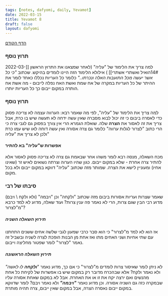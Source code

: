 ```yaml
---
tags: [notes, dafyomi, daily, Yevamot] 
date: 2022-03-15
title: Yevamot 8
draft: false
layout: dafyomi
---
```


[הדף הקודם](../2022-03-14)

### תרוץ נוסף 
למה צריך את הלימוד של "עליה" (לאחר שמצאנו את התרוץ הראשון [[2022-03-14#הואיל ואשתרי אשתרי]]  ) 
אילולא הלימוד הזה היינו לומדים בהיקש. שכתוב *"כי כל אשר יעשה מכל התועבות האלה ונכרתו.."* כלומר כל העריות נכללו כאחד לומר את ההיתר של כל העריות במקרה של אח שמת ואשת האח נפלה לייבום - מה אשת אח הותרה במקום ייבום כך כל העריות יותרו.
### תרוץ נוסף
למה צריך את הלימוד של "עליה", לפי מה שאמר רבא: הערווה עצמה לא צריכה פסוק כדי לאסרה ביבום כי זה יכול לבוא מסברה שאין עשה ידחה לא תעשה שיש בו כרת, אבל צריך את זה לאסור את **הצרה** שלה. 
שואלת הגמרא הרי אין צורך בפסוק גם לגבי צרה כי הרי כתוב "לצרור לגלות ערווה" כלומר גם צרה אסורה ואין עשה דוחה לאו שיש עמו כרת ולכן לא צריך את "עליה" 
#### אפשרות ש"עליה" בא להתיר
מכח השאלה, מנסה רבא לומר משהו אחר שבאמת גם צרה לא צריכה פסוק לאסור אלא להתיר צרה אחרת - שלא במקום ייבום. כגון שהיו הערוה וצרתה נשואים לאיש זר (שאינו אחיו) ומעוניין לישא את הצרה. שמותר מזה שכתוב "עליה" דווקא במקום ייבום ולא בכל מקום.
### סיבתו של רבי 
שאמר שצרות ועריות אסורות ביבום מזה שכתוב "ולקחה" וכן "ויבמה" (ולא ולקח \ ויבם) מדוע רבי הבין שגם צרות, הרי לא נאמר פה ענין צרות? ועוד שאלה, מדוע לא למד כרבא מ"לצרור"? 
##### תירוץ השאלה השניה
אז הוא לא למד מ"לצרור" כי הוא סבר כרבי שמעון לגבי שלשה אחים ששנים התחתנו עם שתי אחיות ושני האחים מתו ואז אחת מן הבנות הופכת לצרה לשניה ובשביל זה נאמר "לצרור" לומר שפטור מחליצה וייבום.
##### תירוץ השאלה הראשונה
לא ניתן לומר שאיסור צרות לומדים מ"לצרור" כי אם כך, מדוע נאמר "***ולקחה** לו לאשה"* ולא נאמר ולקח? אלא שבהכרח מדובר רק במקום שיש בו אפשרות של לקיחת כל אחת מהנשים ואם ירצה יקח את זו או את האחרת. אבל לא במקום שאחת אסורה עליו שבמקרה כזה גם השניה אסורה. 
וכן מדוע נאמר ***"ויבמה"*** ולא נאמר ויבם? לומר שדווקא במקום ייבום נאסרה הצרה, אבל במקום שאין ייבום, צרה תהיה מותרת.
